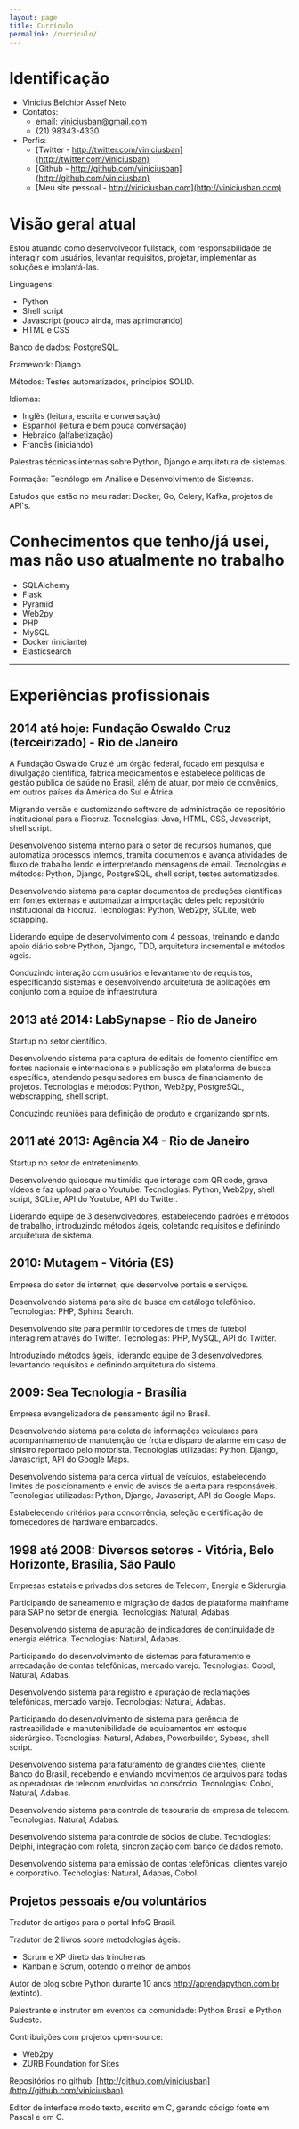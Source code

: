 ```yaml
---
layout: page
title: Currículo
permalink: /curriculo/
---
```


# Identificação

- Vinicius Belchior Assef Neto
- Contatos:
  - email: viniciusban@gmail.com
  - (21) 98343-4330
- Perfis:
  - [Twitter - http://twitter.com/viniciusban](http://twitter.com/viniciusban)
  - [Github - http://github.com/viniciusban](http://github.com/viniciusban)
  - [Meu site pessoal - http://viniciusban.com](http://viniciusban.com)


# Visão geral atual

Estou atuando como desenvolvedor fullstack, com responsabilidade de interagir
com usuários, levantar requisitos, projetar, implementar as soluções e
implantá-las.

Linguagens:

- Python
- Shell script
- Javascript (pouco ainda, mas aprimorando)
- HTML e CSS

Banco de dados: PostgreSQL.

Framework: Django.

Métodos: Testes automatizados, princípios SOLID.

Idiomas:

- Inglês (leitura, escrita e conversação)
- Espanhol (leitura e bem pouca conversação)
- Hebraico (alfabetização)
- Francês (iniciando)

Palestras técnicas internas sobre Python, Django e arquitetura de sistemas.

Formação: Tecnólogo em Análise e Desenvolvimento de Sistemas.

Estudos que estão no meu radar: Docker, Go, Celery, Kafka, projetos de API's.


# Conhecimentos que tenho/já usei, mas não uso atualmente no trabalho

- SQLAlchemy
- Flask
- Pyramid
- Web2py
- PHP
- MySQL
- Docker (iniciante)
- Elasticsearch


---


# Experiências profissionais

## 2014 até hoje: Fundação Oswaldo Cruz (terceirizado) - Rio de Janeiro

A Fundação Oswaldo Cruz é um órgão federal, focado em pesquisa e divulgação científica, fabrica medicamentos e estabelece políticas de gestão pública de saúde no Brasil, além de atuar, por meio de convênios, em outros países da América do Sul e África.

Migrando versão e customizando software de administração de repositório institucional para a Fiocruz. Tecnologias: Java, HTML, CSS, Javascript, shell script.

Desenvolvendo sistema interno para o setor de recursos humanos, que automatiza processos internos, tramita documentos e avança atividades de fluxo de trabalho lendo e interpretando mensagens de email. Tecnologias e métodos: Python, Django, PostgreSQL, shell script, testes automatizados.

Desenvolvendo sistema para captar documentos de produções científicas em fontes externas e automatizar a importação deles pelo repositório institucional da Fiocruz. Tecnologias: Python, Web2py, SQLite, web scrapping.

Liderando equipe de desenvolvimento com 4 pessoas, treinando e dando apoio diário sobre Python, Django, TDD, arquitetura incremental e métodos ágeis.

Conduzindo interação com usuários e levantamento de requisitos, especificando sistemas e desenvolvendo arquitetura de aplicações em conjunto com a equipe de infraestrutura.


## 2013 até 2014: LabSynapse - Rio de Janeiro

Startup no setor científico.

Desenvolvendo sistema para captura de editais de fomento científico em fontes nacionais e internacionais e publicação em plataforma de busca específica, atendendo pesquisadores em busca de financiamento de projetos. Tecnologias e métodos: Python, Web2py, PostgreSQL, webscrapping, shell script.

Conduzindo reuniões para definição de produto e organizando sprints.


## 2011 até 2013: Agência X4 - Rio de Janeiro

Startup no setor de entretenimento.

Desenvolvendo quiosque multimídia que interage com QR code, grava vídeos e faz upload para o Youtube. Tecnologias: Python, Web2py, shell script, SQLite, API do Youtube, API do Twitter.

Liderando equipe de 3 desenvolvedores, estabelecendo padrões e métodos de trabalho, introduzindo métodos ágeis, coletando requisitos e definindo arquitetura de sistema.


## 2010: Mutagem - Vitória (ES)

Empresa do setor de internet, que desenvolve portais e serviços.

Desenvolvendo sistema para site de busca em catálogo telefônico. Tecnologias: PHP, Sphinx Search.

Desenvolvendo site para permitir torcedores de times de futebol interagirem através do Twitter. Tecnologias: PHP, MySQL, API do Twitter.

Introduzindo métodos ágeis, liderando equipe de 3 desenvolvedores, levantando requisitos e definindo arquitetura do sistema.


## 2009: Sea Tecnologia - Brasília

Empresa evangelizadora de pensamento ágil no Brasil.

Desenvolvendo sistema para coleta de informações veiculares para acompanhamento de manutenção de frota e disparo de alarme em caso de sinistro reportado pelo motorista. Tecnologias utilizadas: Python, Django, Javascript, API do Google Maps.

Desenvolvendo sistema para cerca virtual de veículos, estabelecendo limites de posicionamento e envio de avisos de alerta para responsáveis. Tecnologias utilizadas: Python, Django, Javascript, API do Google Maps.

Estabelecendo critérios para concorrência, seleção e certificação de fornecedores de hardware embarcados.


## 1998 até 2008: Diversos setores - Vitória, Belo Horizonte, Brasília, São Paulo

Empresas estatais e privadas dos setores de Telecom, Energia e Siderurgia.

Participando de saneamento e migração de dados de plataforma mainframe para SAP no setor de energia. Tecnologias: Natural, Adabas.

Desenvolvendo sistema de apuração de indicadores de continuidade de energia elétrica. Tecnologias: Natural, Adabas.

Participando do desenvolvimento de sistemas para faturamento e arrecadação de contas telefônicas, mercado varejo. Tecnologias: Cobol, Natural, Adabas.

Desenvolvendo sistema para registro e apuração de reclamações telefônicas, mercado varejo. Tecnologias: Natural, Adabas.

Participando do desenvolvimento de sistema para gerência de rastreabilidade e manutenibilidade de equipamentos em estoque siderúrgico. Tecnologias: Natural, Adabas, Powerbuilder, Sybase, shell script.

Desenvolvendo sistema para faturamento de grandes clientes, cliente Banco do Brasil, recebendo e enviando movimentos de arquivos para todas as operadoras de telecom envolvidas no consórcio. Tecnologias: Cobol, Natural, Adabas.

Desenvolvendo sistema para controle de tesouraria de empresa de telecom. Tecnologias: Natural, Adabas.

Desenvolvendo sistema para controle de sócios de clube. Tecnologias: Delphi, integração com roleta, sincronização com banco de dados remoto.

Desenvolvendo sistema para emissão de contas telefônicas, clientes varejo e corporativo. Tecnologias: Natural, Adabas, Cobol.


## Projetos pessoais e/ou voluntários

Tradutor de artigos para o portal InfoQ Brasil.

Tradutor de 2 livros sobre metodologias ágeis: 

- Scrum e XP direto das trincheiras
- Kanban e Scrum, obtendo o melhor de ambos

Autor de blog sobre Python durante 10 anos http://aprendapython.com.br
(extinto).

Palestrante e instrutor em eventos da comunidade: Python Brasil e Python
Sudeste.

Contribuições com projetos open-source:

- Web2py
- ZURB Foundation for Sites

Repositórios no github: [http://github.com/viniciusban](http://github.com/viniciusban)

Editor de interface modo texto, escrito em C, gerando código fonte em Pascal e em C.

